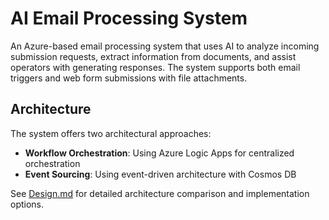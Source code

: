 # AI Email Processing System

An Azure-based email processing system that uses AI to analyze incoming submission requests, extract information from documents, and assist operators with generating responses. The system supports both email triggers and web form submissions with file attachments.

## Architecture

The system offers two architectural approaches:
- **Workflow Orchestration**: Using Azure Logic Apps for centralized orchestration
- **Event Sourcing**: Using event-driven architecture with Cosmos DB

See [Design.md](docs/Design.md) for detailed architecture comparison and implementation options.
